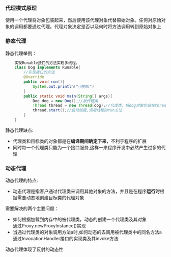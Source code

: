 ### 代理模式原理
使用一个代理将对象包装起来，然后使用该代理对象代替原始对象。任何对原始对象的调用都要通过代理。代理对象决定是否以及何时将方法调用转到原始对象上

### 静态代理
静态代理举例：
``` java
    实现Runable接口的方法实现多线程。
    class Dog implements Runable{
        //实现接口的方法
        @Override 
        public void run(){
            System.out.println("小狗叫")
        }
        public static void main(String[] args){
            Dog dog = new Dog();//被代理类
            Thread thread = new Thread(dog);//代理类，将dog对象包装在thread中
            thread.start();//启动线程,调用线程的run方法
        }
    }
```

静态代理缺点:
  - 代理类和目标类的对象都是在**编译期间确定下来**，不利于程序的扩展
  - 同时每一个代理类只能为一个接口服务,这样一来程序开发中必然产生过多的代理

### 动态代理
动态代理的特点:
  - 动态代理是指客户通过代理类来调用其他对象的方法，并且是在程序**运行时**根据需要动态地创建目标类的代理对象

需要解决的两个主要问题：
  - 如何根据加载到内存中的被代理类，动态的创建一个代理类及其对象<br>通过Proxy.newProxyInstance()实现
  - 当通过代理类的对象调用方法a时,如何动态的去调用被代理类中的同名方法a<br>通过InvocationHandler接口的实现类及其invoke方法

动态代理体现了反射的动态性

